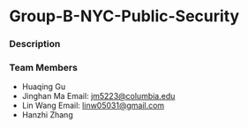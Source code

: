 # Group-B-NYC-Public-Security

### Description 

### Team Members
  - Huaqing Gu
  - Jinghan Ma     Email: jm5223@columbia.edu
  - Lin Wang       Email: linw05031@gmail.com
  - Hanzhi Zhang
